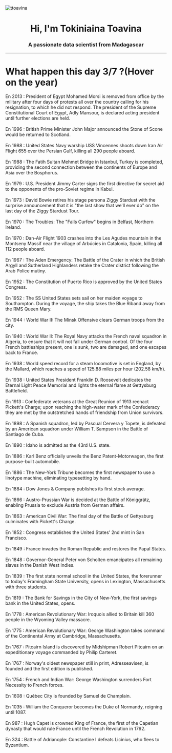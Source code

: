 
<p align="left"> <img src="https://komarev.com/ghpvc/?username=ttoavina&label=Profile%20views&color=0e75b6&style=flat" alt="ttoavina" /> </p>
<h1 align="center">Hi, I'm Tokiniaina Toavina</h1>
<h3 align="center">A passionate data scientist from Madagascar</h3>
    
<hr/>
<h1> What happen this day 3/7 ?(Hover on the year)</h1>

En 2013 : President of Egypt Mohamed Morsi is removed from office by the military after four days of protests all over the country calling for his resignation, to which he did not respond. The president of the Supreme Constitutional Court of Egypt, Adly Mansour, is declared acting president until further elections are held.
<br/><br/>
En 1996 : British Prime Minister John Major announced the Stone of Scone would be returned to Scotland.
<br/><br/>
En 1988 : United States Navy warship USS Vincennes shoots down Iran Air Flight 655 over the Persian Gulf, killing all 290 people aboard.
<br/><br/>
En 1988 : The Fatih Sultan Mehmet Bridge in Istanbul, Turkey is completed, providing the second connection between the continents of Europe and Asia over the Bosphorus.
<br/><br/>
En 1979 : U.S. President Jimmy Carter signs the first directive for secret aid to the opponents of the pro-Soviet regime in Kabul.
<br/><br/>
En 1973 : David Bowie retires his stage persona Ziggy Stardust with the surprise announcement that it is "the last show that we'll ever do" on the last day of the Ziggy Stardust Tour.
<br/><br/>
En 1970 : The Troubles: The "Falls Curfew" begins in Belfast, Northern Ireland.
<br/><br/>
En 1970 : Dan-Air Flight 1903 crashes into the Les Agudes mountain in the Montseny Massif near the village of Arbúcies in Catalonia, Spain, killing all 112 people aboard.
<br/><br/>
En 1967 : The Aden Emergency: The Battle of the Crater in which the British Argyll and Sutherland Highlanders retake the Crater district following the Arab Police mutiny.
<br/><br/>
En 1952 : The Constitution of Puerto Rico is approved by the United States Congress.
<br/><br/>
En 1952 : The SS United States sets sail on her maiden voyage to Southampton. During the voyage, the ship takes the Blue Riband away from the RMS Queen Mary.
<br/><br/>
En 1944 : World War II: The Minsk Offensive clears German troops from the city.
<br/><br/>
En 1940 : World War II: The Royal Navy attacks the French naval squadron in Algeria, to ensure that it will not fall under German control. Of the four French battleships present, one is sunk, two are damaged, and one escapes back to France.
<br/><br/>
En 1938 : World speed record for a steam locomotive is set in England, by the Mallard, which reaches a speed of 125.88 miles per hour (202.58 km/h).
<br/><br/>
En 1938 : United States President Franklin D. Roosevelt dedicates the Eternal Light Peace Memorial and lights the eternal flame at Gettysburg Battlefield.
<br/><br/>
En 1913 : Confederate veterans at the Great Reunion of 1913 reenact Pickett's Charge; upon reaching the high-water mark of the Confederacy they are met by the outstretched hands of friendship from Union survivors.
<br/><br/>
En 1898 : A Spanish squadron, led by Pascual Cervera y Topete, is defeated by an American squadron under William T. Sampson in the Battle of Santiago de Cuba.
<br/><br/>
En 1890 : Idaho is admitted as the 43rd U.S. state.
<br/><br/>
En 1886 : Karl Benz officially unveils the Benz Patent-Motorwagen, the first purpose-built automobile.
<br/><br/>
En 1886 : The New-York Tribune becomes the first newspaper to use a linotype machine, eliminating typesetting by hand.
<br/><br/>
En 1884 : Dow Jones & Company publishes its first stock average.
<br/><br/>
En 1866 : Austro-Prussian War is decided at the Battle of Königgrätz, enabling Prussia to exclude Austria from German affairs.
<br/><br/>
En 1863 : American Civil War: The final day of the Battle of Gettysburg culminates with Pickett's Charge.
<br/><br/>
En 1852 : Congress establishes the United States' 2nd mint in San Francisco.
<br/><br/>
En 1849 : France invades the Roman Republic and restores the Papal States.
<br/><br/>
En 1848 : Governor-General Peter von Scholten emancipates all remaining slaves in the Danish West Indies.
<br/><br/>
En 1839 : The first state normal school in the United States, the forerunner to today's Framingham State University, opens in Lexington, Massachusetts with three students.
<br/><br/>
En 1819 : The Bank for Savings in the City of New-York, the first savings bank in the United States, opens.
<br/><br/>
En 1778 : American Revolutionary War: Iroquois allied to Britain kill 360 people in the Wyoming Valley massacre.
<br/><br/>
En 1775 : American Revolutionary War: George Washington takes command of the Continental Army at Cambridge, Massachusetts.
<br/><br/>
En 1767 : Pitcairn Island is discovered by Midshipman Robert Pitcairn on an expeditionary voyage commanded by Philip Carteret.
<br/><br/>
En 1767 : Norway's oldest newspaper still in print, Adresseavisen, is founded and the first edition is published.
<br/><br/>
En 1754 : French and Indian War: George Washington surrenders Fort Necessity to French forces.
<br/><br/>
En 1608 : Québec City is founded by Samuel de Champlain.
<br/><br/>
En 1035 : William the Conqueror becomes the Duke of Normandy, reigning until 1087.
<br/><br/>
En 987 : Hugh Capet is crowned King of France, the first of the Capetian dynasty that would rule France until the French Revolution in 1792.
<br/><br/>
En 324 : Battle of Adrianople: Constantine I defeats Licinius, who flees to Byzantium.
<br/><br/>
